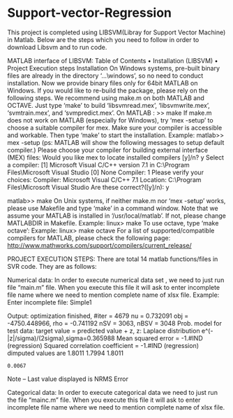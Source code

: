 # Support-vector-Regression
This project is completed using LIBSVM(Libray for Support Vector Machine) in Matlab.
Below are the steps which you need to follow in order to download Libsvm and to run code.

MATLAB interface of LIBSVM:
Table of Contents
•	Installation (LIBSVM)
•	Project Execution steps
Installation
On Windows systems, pre-built binary files are already in the directory ‘…\windows’, so no need to conduct installation. Now we provide binary files only for 64bit MATLAB on Windows. If you would like to re-build the package, please rely on the following steps.
We recommend using make.m on both MATLAB and OCTAVE. Just type ‘make’ to build ‘libsvmread.mex’, ‘libsvmwrite.mex’, ‘svmtrain.mex’, and ‘svmpredict.mex’.
On MATLAB :
    >> make
If make.m does not work on MATLAB (especially for Windows), try ‘mex -setup’ to choose a suitable compiler for mex. Make sure your compiler is accessible and workable. Then type ‘make’ to start the installation.
Example:
matlab>> mex -setup
(ps: MATLAB will show the following messages to setup default compiler.)
Please choose your compiler for building external interface (MEX) files:
Would you like mex to locate installed compilers [y]/n? y
Select a compiler:
[1] Microsoft Visual C/C++ version 7.1 in C:\Program Files\Microsoft Visual Studio
[0] None
Compiler: 1
Please verify your choices:
Compiler: Microsoft Visual C/C++ 7.1
Location: C:\Program Files\Microsoft Visual Studio
Are these correct?([y]/n): y

matlab>> make
On Unix systems, if neither make.m nor ‘mex -setup’ works, please use Makefile and type ‘make’ in a command window. Note that we assume your MATLAB is installed in ‘/usr/local/matlab’. If not, please change MATLABDIR in Makefile.
Example: linux> make
To use octave, type ‘make octave’:
Example: linux> make octave
For a list of supported/compatible compilers for MATLAB, please check the following page:
http://www.mathworks.com/support/compilers/current_release/

PROJECT EXECUTION STEPS:
There are total 14 matlab functions/files in SVR code. They are as follows:
              

Numerical data:
In order to execute numerical data set , we need to just run file “main.m” file. When you execute this file it will ask to enter incomplete file name where we need to mention complete name of xlsx file.
Example:
Enter incomplete file:
Simple1

Output:
optimization finished, #iter = 4679
nu = 0.732091
obj = -4750.448966, rho = -0.741192
nSV = 3063, nBSV = 3048
Prob. model for test data: target value = predicted value + z,
z: Laplace distribution e^(-|z|/sigma)/(2sigma),sigma=0.365988
Mean squared error = -1.#IND (regression)
Squared correlation coefficient = -1.#IND (regression)
dimputed values are
    1.8011    1.7994    1.8011

    0.0067
Note – Last value displayed is NRMS Error


Categorical data:
In order to execute categorical data we need to just run the file “mainc.m” file. When you execute this file it will ask to enter incomplete file name where we need to mention complete name of xlsx file.

